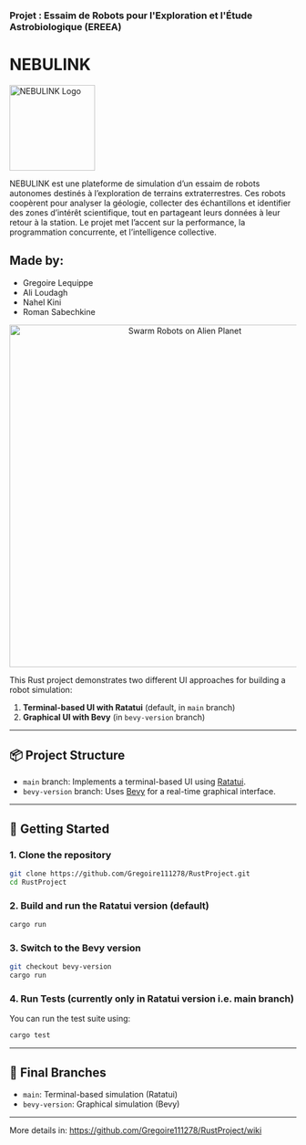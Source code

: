 ### Projet : Essaim de Robots pour l'Exploration et l'Étude Astrobiologique (EREEA)

# NEBULINK
<img src="https://github.com/user-attachments/assets/468ef0f8-15d8-41f3-b010-711738c24782" alt="NEBULINK Logo" width="150"/>

NEBULINK est une plateforme de simulation d’un essaim de robots autonomes destinés à l’exploration de terrains extraterrestres. Ces robots coopèrent pour analyser la géologie, collecter des échantillons et identifier des zones d’intérêt scientifique, tout en partageant leurs données à leur retour à la station. Le projet met l’accent sur la performance, la programmation concurrente, et l’intelligence collective.

## Made by:

- Gregoire Lequippe
- Ali Loudagh
- Nahel Kini
- Roman Sabechkine

<p align="center">
  <img src="https://github.com/user-attachments/assets/1fd8a53f-a4b7-4eca-af63-29b1cbc14b05" alt="Swarm Robots on Alien Planet" width="600"/>
</p>

This Rust project demonstrates two different UI approaches for building a robot simulation:

1. **Terminal-based UI with Ratatui** (default, in `main` branch)
2. **Graphical UI with Bevy** (in `bevy-version` branch)

---

## 📦 Project Structure

- `main` branch: Implements a terminal-based UI using [Ratatui](https://github.com/ratatui-org/ratatui).
- `bevy-version` branch: Uses [Bevy](https://bevyengine.org/) for a real-time graphical interface.

---

## 🚀 Getting Started

### 1. Clone the repository

```bash
git clone https://github.com/Gregoire111278/RustProject.git
cd RustProject
```

### 2. Build and run the Ratatui version (default)

```bash
cargo run
```

### 3. Switch to the Bevy version

```bash
git checkout bevy-version
cargo run
```

### 4. Run Tests (currently only in Ratatui version i.e. main branch)

You can run the test suite using:

```bash
cargo test
```

---

## 📂 Final Branches

- `main`: Terminal-based simulation (Ratatui)
- `bevy-version`: Graphical simulation (Bevy)

---

More details in:
https://github.com/Gregoire111278/RustProject/wiki
